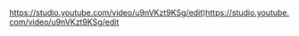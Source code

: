 https://studio.youtube.com/video/u9nVKzt9KSg/edit)https://studio.youtube.com/video/u9nVKzt9KSg/edit
